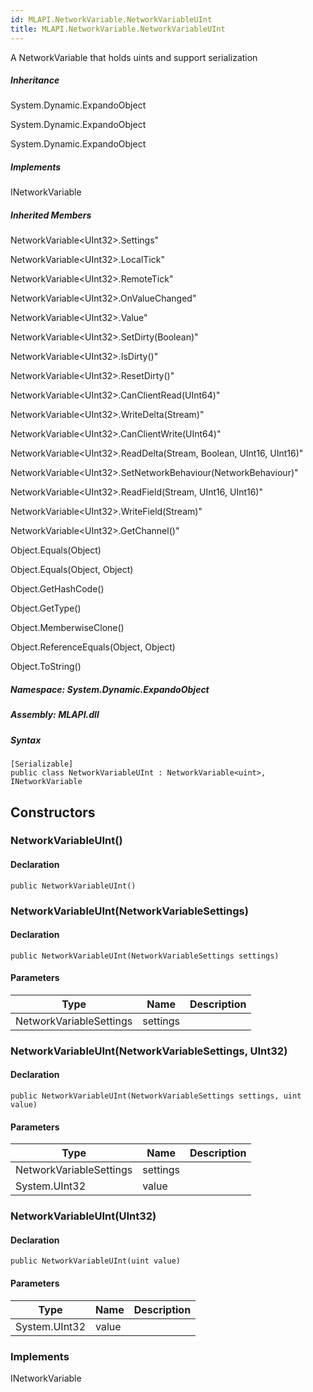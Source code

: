 ```yaml
---  
id: MLAPI.NetworkVariable.NetworkVariableUInt  
title: MLAPI.NetworkVariable.NetworkVariableUInt
---
```


<div class="markdown level0 summary">

A NetworkVariable that holds uints and support serialization

</div>

<div class="markdown level0 conceptual">

</div>

<div class="inheritance">

##### Inheritance

<div class="level0">

System.Dynamic.ExpandoObject

</div>

<div class="level1">

System.Dynamic.ExpandoObject

</div>

<div class="level2">

System.Dynamic.ExpandoObject

</div>

</div>

<div classs="implements">

##### Implements

<div>

INetworkVariable

</div>

</div>

<div class="inheritedMembers">

##### Inherited Members

<div>

NetworkVariable&lt;UInt32&gt;.Settings"

</div>

<div>

NetworkVariable&lt;UInt32&gt;.LocalTick"

</div>

<div>

NetworkVariable&lt;UInt32&gt;.RemoteTick"

</div>

<div>

NetworkVariable&lt;UInt32&gt;.OnValueChanged"

</div>

<div>

NetworkVariable&lt;UInt32&gt;.Value"

</div>

<div>

NetworkVariable&lt;UInt32&gt;.SetDirty(Boolean)"

</div>

<div>

NetworkVariable&lt;UInt32&gt;.IsDirty()"

</div>

<div>

NetworkVariable&lt;UInt32&gt;.ResetDirty()"

</div>

<div>

NetworkVariable&lt;UInt32&gt;.CanClientRead(UInt64)"

</div>

<div>

NetworkVariable&lt;UInt32&gt;.WriteDelta(Stream)"

</div>

<div>

NetworkVariable&lt;UInt32&gt;.CanClientWrite(UInt64)"

</div>

<div>

NetworkVariable&lt;UInt32&gt;.ReadDelta(Stream, Boolean, UInt16,
UInt16)"

</div>

<div>

NetworkVariable&lt;UInt32&gt;.SetNetworkBehaviour(NetworkBehaviour)"

</div>

<div>

NetworkVariable&lt;UInt32&gt;.ReadField(Stream, UInt16, UInt16)"

</div>

<div>

NetworkVariable&lt;UInt32&gt;.WriteField(Stream)"

</div>

<div>

NetworkVariable&lt;UInt32&gt;.GetChannel()"

</div>

<div>

Object.Equals(Object)

</div>

<div>

Object.Equals(Object, Object)

</div>

<div>

Object.GetHashCode()

</div>

<div>

Object.GetType()

</div>

<div>

Object.MemberwiseClone()

</div>

<div>

Object.ReferenceEquals(Object, Object)

</div>

<div>

Object.ToString()

</div>

</div>

##### **Namespace**: System.Dynamic.ExpandoObject

##### **Assembly**: MLAPI.dll

##### Syntax

    [Serializable]
    public class NetworkVariableUInt : NetworkVariable<uint>, INetworkVariable

## Constructors 

### NetworkVariableUInt()

<div class="markdown level1 summary">

</div>

<div class="markdown level1 conceptual">

</div>

#### Declaration

    public NetworkVariableUInt()

### NetworkVariableUInt(NetworkVariableSettings)

<div class="markdown level1 summary">

</div>

<div class="markdown level1 conceptual">

</div>

#### Declaration

    public NetworkVariableUInt(NetworkVariableSettings settings)

#### Parameters

| Type                    | Name     | Description |
|-------------------------|----------|-------------|
| NetworkVariableSettings | settings |             |

### NetworkVariableUInt(NetworkVariableSettings, UInt32)

<div class="markdown level1 summary">

</div>

<div class="markdown level1 conceptual">

</div>

#### Declaration

    public NetworkVariableUInt(NetworkVariableSettings settings, uint value)

#### Parameters

| Type                    | Name     | Description |
|-------------------------|----------|-------------|
| NetworkVariableSettings | settings |             |
| System.UInt32           | value    |             |

### NetworkVariableUInt(UInt32)

<div class="markdown level1 summary">

</div>

<div class="markdown level1 conceptual">

</div>

#### Declaration

    public NetworkVariableUInt(uint value)

#### Parameters

| Type          | Name  | Description |
|---------------|-------|-------------|
| System.UInt32 | value |             |

### Implements

<div>

INetworkVariable

</div>
